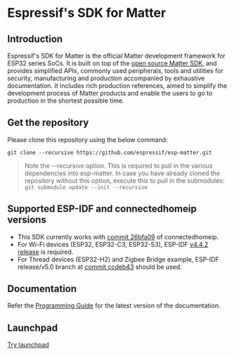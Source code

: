 # Espressif's SDK for Matter

## Introduction

Espressif's SDK for Matter is the official Matter development framework for ESP32 series SoCs. It is built on top of the [open source Matter SDK](https://github.com/project-chip/connectedhomeip/), and provides simplified APIs, commonly used peripherals, tools and utilities for security, manufacturing and production accompanied by exhaustive documentation. It includes rich production references, aimed to simplify the development process of Matter products and enable the users to go to production in the shortest possible time.


## Get the repository

Please clone this repository using the below command:

```
git clone --recursive https://github.com/espressif/esp-matter.git
```

> Note the --recursive option. This is required to pull in the various dependencies into esp-matter. In case you have already cloned the repository without this option, execute this to pull in the submodules: `git submodule update --init --recursive`


## Supported ESP-IDF and connectedhomeip versions

- This SDK currently works with [commit 26bfa09](https://github.com/espressif/connectedhomeip/tree/26bfa09) of connectedhomeip.
- For Wi-Fi devices (ESP32, ESP32-C3, ESP32-S3), ESP-IDF [v4.4.2 release](https://github.com/espressif/esp-idf/releases/tag/v4.4.2) is required.
- For Thread devices (ESP32-H2) and Zigbee Bridge example, ESP-IDF release/v5.0 branch at [commit ccdeb43](https://github.com/espressif/esp-idf/tree/ccdeb43) should be used.


## Documentation

Refer the [Programming Guide](https://docs.espressif.com/projects/esp-matter/en/main/) for the latest version of the documentation.

## Launchpad

[Try launchpad](https://espressif.github.io/esp-launchpad/?flashConfigURL=https://shubhamdp.github.io/esp-matter/launchpad.toml)
